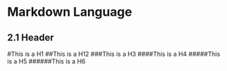 Markdown Language
==============

2.1 Header
------------

#This is a H1
##This is a H12
###This is a H3
####This is a H4
#####This is a H5
######This is a H6